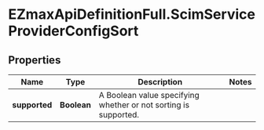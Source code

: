 # EZmaxApiDefinitionFull.ScimServiceProviderConfigSort

## Properties

Name | Type | Description | Notes
------------ | ------------- | ------------- | -------------
**supported** | **Boolean** | A Boolean value specifying whether or not sorting is supported. | 


